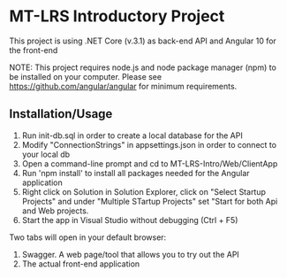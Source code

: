 ﻿# MT-LRS Introductory Project

This project is using .NET Core (v.3.1) as back-end API and Angular 10 for the front-end

NOTE: This project requires node.js and node package manager (npm) to be installed on your computer.
Please see https://github.com/angular/angular for minimum requirements.

## Installation/Usage

1. Run init-db.sql in order to create a local database for the API
2. Modify "ConnectionStrings" in appsettings.json in order to connect to your local db
3. Open a command-line prompt and cd to MT-LRS-Intro/Web/ClientApp
4. Run 'npm install' to install all packages needed for the Angular application
5. Right click on Solution in Solution Explorer, click on "Select Startup Projects"
   and under "Multiple STartup Projects" set "Start for both Api and Web projects.
6. Start the app in Visual Studio without debugging (Ctrl + F5)

Two tabs will open in your default browser:

1. Swagger. A web page/tool that allows you to try out the API
2. The actual front-end application
